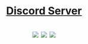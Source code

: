 

<h1 align="center"> <a href="https://discord.gg/V6arrKAUrh" target="_blank">Discord Server</a> 
  
  ![](https://github-profile-summary-cards.vercel.app/api/cards/profile-details?username=ragve-hub&theme=default)
  ![](https://github-profile-summary-cards.vercel.app/api/cards/most-commit-language?username=ragve-hub&theme=default)
 ![](https://github-profile-summary-cards.vercel.app/api/cards/stats?username=ragve-hub&theme=default)




